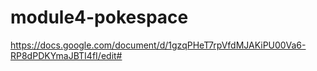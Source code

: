 # module4-pokespace
https://docs.google.com/document/d/1gzqPHeT7rpVfdMJAKiPU00Va6-RP8dPDKYmaJBTI4fI/edit#
